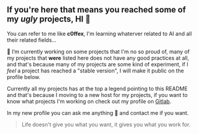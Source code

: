 ## If you're here that means you reached some of my *ugly* projects, HI 👋

You can refer to me like **c0ffex**, I'm learning whaterver related to AI and all their related fields...

🔭 I’m currently working on some projects that I'm no so proud of, many of my projects that **were** listed here does not have any good practices at all, and that's because many of my projects are some kind of experiment, if I *feel* a project has reached a "stable version", I will make it public on the profile below. 

Currently all my projects has at the top a legend pointing to this README and that's because I moving to a new host for my projects, if you want to know what projects I'm working on check out my profile on [Gitlab](https://gitlab.com/c0ff3x). 

In my new profile you can ask me anything 💬 and contact me if you want.


> Life doesn't give you what you want, it gives you what you work for.
<!--
**c0ff3x/c0ff3x** is a ✨ _special_ ✨ repository because its `README.md` (this file) appears on your GitHub profile.

Here are some ideas to get you started:

- 🔭 I’m currently working on ...
- 🌱 I’m currently learning ...
- 👯 I’m looking to collaborate on ...
- 🤔 I’m looking for help with ...
- 💬 Ask me about ...
- 📫 How to reach me: ...
- 😄 Pronouns: ...
- ⚡ Fun fact: ...
-->

